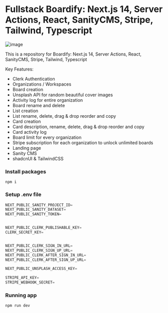 # Fullstack Boardify: Next.js 14, Server Actions, React, SanityCMS, Stripe, Tailwind, Typescript
![image](https://github.com/AntonioErdeljac/next13-trello/assets/23248726/fd260249-82fa-4588-a67a-69bb4eb09067)


This is a repository for Boardify: Next.js 14, Server Actions, React, SanityCMS, Stripe, Tailwind, Typescript


Key Features:
- Clerk Authentication 
- Organizations / Workspaces
- Board creation
- Unsplash API for random beautiful cover images
- Activity log for entire organization
- Board rename and delete
- List creation
- List rename, delete, drag & drop reorder and copy
- Card creation
- Card description, rename, delete, drag & drop reorder and copy
- Card activity log
- Board limit for every organization
- Stripe subscription for each organization to unlock unlimited boards
- Landing page
- Sanity CMS
- shadcnUI & TailwindCSS


### Install packages

```shell
npm i
```

### Setup .env file


```js
NEXT_PUBLIC_SANITY_PROJECT_ID=
NEXT_PUBLIC_SANITY_DATASET=
NEXT_PUBLIC_SANITY_TOKEN=


NEXT_PUBLIC_CLERK_PUBLISHABLE_KEY=
CLERK_SECRET_KEY=


NEXT_PUBLIC_CLERK_SIGN_IN_URL=
NEXT_PUBLIC_CLERK_SIGN_UP_URL=
NEXT_PUBLIC_CLERK_AFTER_SIGN_IN_URL=
NEXT_PUBLIC_CLERK_AFTER_SIGN_UP_URL=

NEXT_PUBLIC_UNSPLASH_ACCESS_KEY=

STRIPE_API_KEY=
STRIPE_WEBHOOK_SECRET= 

```

### Running app

```shell
npm run dev
```